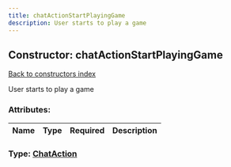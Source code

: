 ```yaml
---
title: chatActionStartPlayingGame
description: User starts to play a game
---
```

## Constructor: chatActionStartPlayingGame  
[Back to constructors index](index.md)



User starts to play a game

### Attributes:

| Name     |    Type       | Required | Description |
|----------|---------------|----------|-------------|



### Type: [ChatAction](../types/ChatAction.md)


